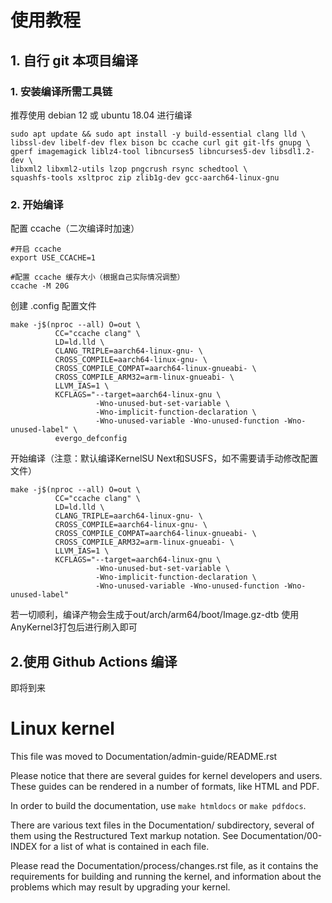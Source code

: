 # 使用教程
## 1. 自行 git 本项目编译
### 1. 安装编译所需工具链
推荐使用 debian 12 或 ubuntu 18.04 进行编译
```
sudo apt update && sudo apt install -y build-essential clang lld \
libssl-dev libelf-dev flex bison bc ccache curl git git-lfs gnupg \
gperf imagemagick liblz4-tool libncurses5 libncurses5-dev libsdl1.2-dev \
libxml2 libxml2-utils lzop pngcrush rsync schedtool \
squashfs-tools xsltproc zip zlib1g-dev gcc-aarch64-linux-gnu
```
### 2. 开始编译
配置 ccache（二次编译时加速）
```
#开启 ccache
export USE_CCACHE=1

#配置 ccache 缓存大小（根据自己实际情况调整）
ccache -M 20G
```
创建 .config 配置文件
```
make -j$(nproc --all) O=out \
          CC="ccache clang" \
          LD=ld.lld \
          CLANG_TRIPLE=aarch64-linux-gnu- \
          CROSS_COMPILE=aarch64-linux-gnu- \
          CROSS_COMPILE_COMPAT=aarch64-linux-gnueabi- \
          CROSS_COMPILE_ARM32=arm-linux-gnueabi- \
          LLVM_IAS=1 \
          KCFLAGS="--target=aarch64-linux-gnu \
                   -Wno-unused-but-set-variable \
                   -Wno-implicit-function-declaration \
                   -Wno-unused-variable -Wno-unused-function -Wno-unused-label" \
          evergo_defconfig
```
开始编译（注意：默认编译KernelSU Next和SUSFS，如不需要请手动修改配置文件）
```
make -j$(nproc --all) O=out \
          CC="ccache clang" \
          LD=ld.lld \
          CLANG_TRIPLE=aarch64-linux-gnu- \
          CROSS_COMPILE=aarch64-linux-gnu- \
          CROSS_COMPILE_COMPAT=aarch64-linux-gnueabi- \
          CROSS_COMPILE_ARM32=arm-linux-gnueabi- \
          LLVM_IAS=1 \
          KCFLAGS="--target=aarch64-linux-gnu \
                   -Wno-unused-but-set-variable \
                   -Wno-implicit-function-declaration \
                   -Wno-unused-variable -Wno-unused-function -Wno-unused-label"
```
若一切顺利，编译产物会生成于out/arch/arm64/boot/Image.gz-dtb
使用AnyKernel3打包后进行刷入即可
## 2.使用 Github Actions 编译
即将到来

Linux kernel
============

This file was moved to Documentation/admin-guide/README.rst

Please notice that there are several guides for kernel developers and users.
These guides can be rendered in a number of formats, like HTML and PDF.

In order to build the documentation, use ``make htmldocs`` or
``make pdfdocs``.

There are various text files in the Documentation/ subdirectory,
several of them using the Restructured Text markup notation.
See Documentation/00-INDEX for a list of what is contained in each file.

Please read the Documentation/process/changes.rst file, as it contains the
requirements for building and running the kernel, and information about
the problems which may result by upgrading your kernel.
